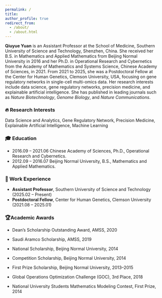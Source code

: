 ```yaml
---
permalink: /
title:
author_profile: true
redirect_from: 
  - /about/
  - /about.html
---
```


**Qiuyue Yuan** is an Assistant Professor at the School of Medicine, Southern University of Science and Technology, Shenzhen, China. She received her B.S. in Mathematics and Applied Mathematics from Beijing Normal University in 2016 and her Ph.D. in Operational Research and Cybernetics from the Academy of Mathematics and Systems Science, Chinese Academy of Sciences, in 2021. From 2021 to 2025, she was a Postdoctoral Fellow at the Center for Human Genetics, Clemson University, USA, focusing on gene regulatory networks in single-cell multi-omics data. Her research interests include data science, gene regulatory networks, precision medicine, and explainable artificial intelligence. She has published in leading journals such as *Nature Biotechnology*, *Genome Biology*, and *Nature Communications*.

### 🔥 Research Interests

Data Science and Analytics, Gene Regulatory Network, Precision Medicine, Explainable Artificial Intelligence, Machine Learning 

### 🎓 Education

- 2016.09 – 2021.06 Chinese Academy of Sciences, Ph.D., Operational Research and Cybernetics.
- 2012.09 – 2016.07 Beijing Normal University, B.S., Mathematics and Applied Mathematics.  

### 💼 Work Experience

- **Assistant Professor**, Southern University of Science and Technology (2025.02 – Present)
- **Postdoctoral Fellow**, Center for Human Genetics, Clemson University (2021.08 – 2025.01)

###  🏆**Academic Awards**

- Dean’s Scholarship Outstanding Award, AMSS, 2020
- Saudi Aramco Scholarship, AMSS, 2019
- National Scholarship, Beijing Normal University, 2014
- Competition Scholarship, Beijing Normal University, 2014
- First Prize Scholarship, Beijing Normal University, 2013–2015

- Global Operations Optimization Challenge (GOC), 3rd Place, 2018
- National University Students Mathematics Modeling Contest, First Prize, 2014

